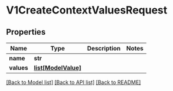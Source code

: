 # V1CreateContextValuesRequest

## Properties
Name | Type | Description | Notes
------------ | ------------- | ------------- | -------------
**name** | **str** |  | 
**values** | [**list[ModelValue]**](ModelValue.md) |  | 

[[Back to Model list]](../README.md#documentation-for-models) [[Back to API list]](../README.md#documentation-for-api-endpoints) [[Back to README]](../README.md)

